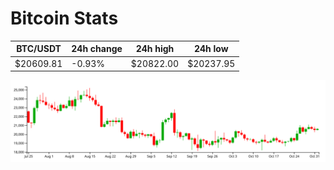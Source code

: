 # Bitcoin Stats

BTC/USDT|24h change|24h high|24h low|
|---|---|---|---|
|$20609.81|-0.93%|$20822.00|$20237.95|

<img src="./chart.svg">
